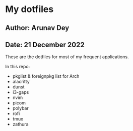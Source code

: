 # My dotfiles

## Author: Arunav Dey

## Date: 21 December 2022

These are the dotfiles for most of my frequent applications.

In this repo:

- pkglist & foreignpkg list for Arch
- alacritty
- dunst
- i3-gaps
- nvim
- picom
- polybar
- rofi
- tmux
- zathura
